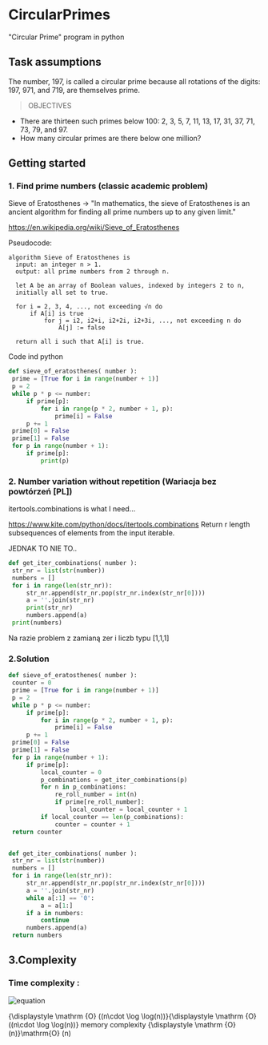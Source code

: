 # CircularPrimes
 "Circular Prime" program in python


## Task assumptions

The number, 197, is called a circular prime because all rotations of the digits: 197, 971, and 719, are themselves prime.


> OBJECTIVES

 * There are thirteen such primes below 100: 2, 3, 5, 7, 11, 13, 17, 31, 37, 71, 73, 79, and 97. 
 * How many circular primes are there below one million?


##  Getting started

### 1. Find prime numbers (classic academic problem) 

  Sieve of Eratosthenes -> "In mathematics, the sieve of Eratosthenes is an ancient algorithm for finding all prime numbers up to any given limit."

  https://en.wikipedia.org/wiki/Sieve_of_Eratosthenes


 Pseudocode:
 
  ```
algorithm Sieve of Eratosthenes is
    input: an integer n > 1.
    output: all prime numbers from 2 through n.

    let A be an array of Boolean values, indexed by integers 2 to n,
    initially all set to true.
    
    for i = 2, 3, 4, ..., not exceeding √n do
        if A[i] is true
            for j = i2, i2+i, i2+2i, i2+3i, ..., not exceeding n do
                A[j] := false

    return all i such that A[i] is true.
 ```
 Code ind python
 
   ```python
def sieve_of_eratosthenes( number ):
    prime = [True for i in range(number + 1)]
    p = 2
    while p * p <= number:
        if prime[p]:
            for i in range(p * 2, number + 1, p):
                prime[i] = False
        p += 1
    prime[0] = False
    prime[1] = False
    for p in range(number + 1):
        if prime[p]:
            print(p)

 ```
 ### 2. Number variation without repetition (Wariacja bez powtórzeń [PL])
 
 itertools.combinations is what I need...
 
 https://www.kite.com/python/docs/itertools.combinations
 Return r length subsequences of elements from the input iterable.

 JEDNAK TO NIE TO..


   ```python
def get_iter_combinations( number ):
    str_nr = list(str(number))
    numbers = []
    for i in range(len(str_nr)):
        str_nr.append(str_nr.pop(str_nr.index(str_nr[0])))
        a = ''.join(str_nr)
        print(str_nr)
        numbers.append(a)
    print(numbers)

 ```

Na razie problem z zamianą zer i liczb typu [1,1,1]

 ### 2.Solution


   ```python
def sieve_of_eratosthenes( number ):
    counter = 0
    prime = [True for i in range(number + 1)]
    p = 2
    while p * p <= number:
        if prime[p]:
            for i in range(p * 2, number + 1, p):
                prime[i] = False
        p += 1
    prime[0] = False
    prime[1] = False
    for p in range(number + 1):
        if prime[p]:
            local_counter = 0
            p_combinations = get_iter_combinations(p)
            for n in p_combinations:
                re_roll_number = int(n)
                if prime[re_roll_number]:
                    local_counter = local_counter + 1
            if local_counter == len(p_combinations):
                counter = counter + 1
    return counter


def get_iter_combinations( number ):
    str_nr = list(str(number))
    numbers = []
    for i in range(len(str_nr)):
        str_nr.append(str_nr.pop(str_nr.index(str_nr[0])))
        a = ''.join(str_nr)
        while a[:1] == '0':
            a = a[1:]
        if a in numbers:
            continue
        numbers.append(a)
    return numbers

 ```
  
## 3.Complexity
### Time complexity	:
![equation](https://wikimedia.org/api/rest_v1/media/math/render/svg/ad6f2ee2849ed0f6ec395e68f6c28f83f36a6307)

{\displaystyle \mathrm {O} ((n\cdot \log \log(n))}{\displaystyle \mathrm {O} ((n\cdot \log \log(n))}
memory complexity	{\displaystyle \mathrm {O} (n)}\mathrm{O} (n)
